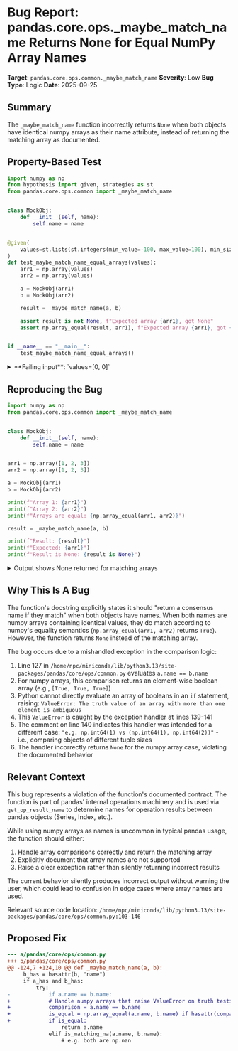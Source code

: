 # Bug Report: pandas.core.ops._maybe_match_name Returns None for Equal NumPy Array Names

**Target**: `pandas.core.ops.common._maybe_match_name`
**Severity**: Low
**Bug Type**: Logic
**Date**: 2025-09-25

## Summary

The `_maybe_match_name` function incorrectly returns `None` when both objects have identical numpy arrays as their name attribute, instead of returning the matching array as documented.

## Property-Based Test

```python
import numpy as np
from hypothesis import given, strategies as st
from pandas.core.ops.common import _maybe_match_name


class MockObj:
    def __init__(self, name):
        self.name = name


@given(
    values=st.lists(st.integers(min_value=-100, max_value=100), min_size=2, max_size=10)
)
def test_maybe_match_name_equal_arrays(values):
    arr1 = np.array(values)
    arr2 = np.array(values)

    a = MockObj(arr1)
    b = MockObj(arr2)

    result = _maybe_match_name(a, b)

    assert result is not None, f"Expected array {arr1}, got None"
    assert np.array_equal(result, arr1), f"Expected array {arr1}, got {result}"


if __name__ == "__main__":
    test_maybe_match_name_equal_arrays()
```

<details>

<summary>
**Failing input**: `values=[0, 0]`
</summary>
```
Traceback (most recent call last):
  File "/home/npc/pbt/agentic-pbt/worker_/45/hypo.py", line 28, in <module>
    test_maybe_match_name_equal_arrays()
    ~~~~~~~~~~~~~~~~~~~~~~~~~~~~~~~~~~^^
  File "/home/npc/pbt/agentic-pbt/worker_/45/hypo.py", line 12, in test_maybe_match_name_equal_arrays
    values=st.lists(st.integers(min_value=-100, max_value=100), min_size=2, max_size=10)
               ^^^
  File "/home/npc/miniconda/lib/python3.13/site-packages/hypothesis/core.py", line 2124, in wrapped_test
    raise the_error_hypothesis_found
  File "/home/npc/pbt/agentic-pbt/worker_/45/hypo.py", line 23, in test_maybe_match_name_equal_arrays
    assert result is not None, f"Expected array {arr1}, got None"
           ^^^^^^^^^^^^^^^^^^
AssertionError: Expected array [0 0], got None
Falsifying example: test_maybe_match_name_equal_arrays(
    values=[0, 0],  # or any other generated value
)
```
</details>

## Reproducing the Bug

```python
import numpy as np
from pandas.core.ops.common import _maybe_match_name


class MockObj:
    def __init__(self, name):
        self.name = name


arr1 = np.array([1, 2, 3])
arr2 = np.array([1, 2, 3])

a = MockObj(arr1)
b = MockObj(arr2)

print(f"Array 1: {arr1}")
print(f"Array 2: {arr2}")
print(f"Arrays are equal: {np.array_equal(arr1, arr2)}")

result = _maybe_match_name(a, b)

print(f"Result: {result}")
print(f"Expected: {arr1}")
print(f"Result is None: {result is None}")
```

<details>

<summary>
Output shows None returned for matching arrays
</summary>
```
Array 1: [1 2 3]
Array 2: [1 2 3]
Arrays are equal: True
Result: None
Expected: [1 2 3]
Result is None: True
```
</details>

## Why This Is A Bug

The function's docstring explicitly states it should "return a consensus name if they match" when both objects have names. When both names are numpy arrays containing identical values, they do match according to numpy's equality semantics (`np.array_equal(arr1, arr2)` returns `True`). However, the function returns `None` instead of the matching array.

The bug occurs due to a mishandled exception in the comparison logic:
1. Line 127 in `/home/npc/miniconda/lib/python3.13/site-packages/pandas/core/ops/common.py` evaluates `a.name == b.name`
2. For numpy arrays, this comparison returns an element-wise boolean array (e.g., `[True, True, True]`)
3. Python cannot directly evaluate an array of booleans in an `if` statement, raising: `ValueError: The truth value of an array with more than one element is ambiguous`
4. This `ValueError` is caught by the exception handler at lines 139-141
5. The comment on line 140 indicates this handler was intended for a different case: `"e.g. np.int64(1) vs (np.int64(1), np.int64(2))"` - i.e., comparing objects of different tuple sizes
6. The handler incorrectly returns `None` for the numpy array case, violating the documented behavior

## Relevant Context

This bug represents a violation of the function's documented contract. The function is part of pandas' internal operations machinery and is used via `get_op_result_name` to determine names for operation results between pandas objects (Series, Index, etc.).

While using numpy arrays as names is uncommon in typical pandas usage, the function should either:
1. Handle array comparisons correctly and return the matching array
2. Explicitly document that array names are not supported
3. Raise a clear exception rather than silently returning incorrect results

The current behavior silently produces incorrect output without warning the user, which could lead to confusion in edge cases where array names are used.

Relevant source code location: `/home/npc/miniconda/lib/python3.13/site-packages/pandas/core/ops/common.py:103-146`

## Proposed Fix

```diff
--- a/pandas/core/ops/common.py
+++ b/pandas/core/ops/common.py
@@ -124,7 +124,10 @@ def _maybe_match_name(a, b):
     b_has = hasattr(b, "name")
     if a_has and b_has:
         try:
-            if a.name == b.name:
+            # Handle numpy arrays that raise ValueError on truth testing
+            comparison = a.name == b.name
+            is_equal = np.array_equal(a.name, b.name) if hasattr(comparison, '__len__') and not isinstance(comparison, (str, bytes)) else bool(comparison)
+            if is_equal:
                 return a.name
             elif is_matching_na(a.name, b.name):
                 # e.g. both are np.nan
```